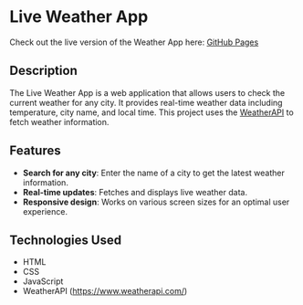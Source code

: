 # Live Weather App

Check out the live version of the Weather App here: [GitHub Pages](https://samiawajid7.github.io/Live-Weather-App/)

## Description

The Live Weather App is a web application that allows users to check the current weather for any city. It provides real-time weather data including temperature, city name, and local time. This project uses the [WeatherAPI](https://www.weatherapi.com/) to fetch weather information.

## Features

- **Search for any city**: Enter the name of a city to get the latest weather information.
- **Real-time updates**: Fetches and displays live weather data.
- **Responsive design**: Works on various screen sizes for an optimal user experience.

## Technologies Used

- HTML
- CSS
- JavaScript
- WeatherAPI (https://www.weatherapi.com/)
